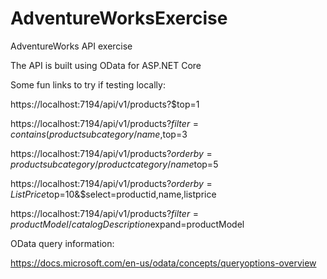 # AdventureWorksExercise
AdventureWorks API exercise

The API is built using OData for ASP.NET Core

Some fun links to try if testing locally:

https://localhost:7194/api/v1/products?$top=1

https://localhost:7194/api/v1/products?$filter=contains(productsubcategory/name,%27Wheels%27)&$top=3

https://localhost:7194/api/v1/products?$orderby=productsubcategory/productcategory/name%20desc&$top=5

https://localhost:7194/api/v1/products?$orderby=ListPrice%20desc&$top=10&$select=productid,name,listprice

https://localhost:7194/api/v1/products?$filter=productModel/catalogDescription%20ne%20null&$expand=productModel


OData query information:

https://docs.microsoft.com/en-us/odata/concepts/queryoptions-overview
